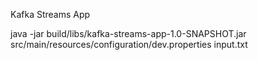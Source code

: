 Kafka Streams App

java -jar build/libs/kafka-streams-app-1.0-SNAPSHOT.jar src/main/resources/configuration/dev.properties input.txt